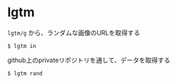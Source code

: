 # lgtm

`lgtm/g` から、ランダムな画像のURLを取得する

```
$ lgtm in
```


github上のprivateリポジトリを通して、データを取得する

```
$ lgtm rand
```
